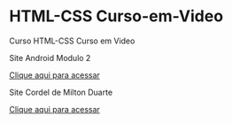 # HTML-CSS Curso-em-Video
 Curso HTML-CSS Curso em Video

Site Android Modulo 2

[Clique aqui para acessar](https://vitormelo0511.github.io/HTML-CSS-Curso-em-Video/Modulo2/Projeto/index.html)

Site Cordel de Milton Duarte

[Clique aqui para acessar](https://vitormelo0511.github.io/HTML-CSS-Curso-em-Video/Modulo3/ProjetoCordel/index.html)
